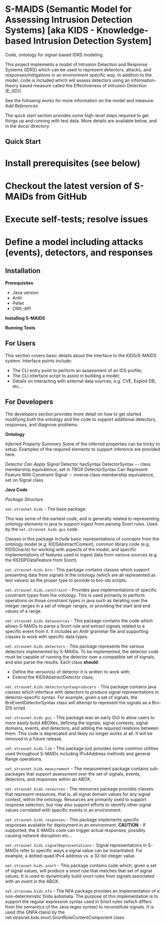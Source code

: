 S-MAIDS (Semantic Model for Assessing Intrusion Detection Systems) [aka KIDS - Knowledge-based Intrusion Detection System]
===============

Code, ontology for signal-based IDRS modeling. 

This project implements a model of Intrusion Detection and Response Systems (IDRS) which can be used to represent detectors, attacks, and responses/mitigations in an environment specific way. In addition to the model, code is included which will assess detectors using an information-theory based measure called the Effectiveness of Intrusion Detection (E_{ID}). 

See the following works for more information on the model and measure:
*Add References*

The quick start section provides some high-level steps required to get things up and running with 
test data. More details are available below, and in the docs/ directory.

Quick Start
-----------

# Install prerequisites (see below)
# Checkout the latest version of S-MAIDs from GitHub
# Execute self-tests; resolve issues
# Define a model including attacks (events), detectors, and responses

Installation
------------

**Prerequisites**

* Java version
* Antlr
* Pellet
* OWL-API

**Installing S-MAIDS**

**Running Tests**

For Users
---------

This section covers basic details about the interface to the KIDS/S-MAIDS system. Interface points include:

* The CLI entry point to perform an assessment of an IDS profile;
* The CLI interface script to assist in building a model;
* Details on interacting with external data sources, e.g. CVE, Exploit DB, etc...

For Developers
--------------
The developers section provides more detail on how to get started modifying both the ontology and the code to support additional detectors, responses, and diagnose problems.

**Ontology**

*Inferred Property Summary*
Some of the inferred properties can be tricky to setup.  Examples of the required elements to support inference are provided here.

*Detector Can Apply Signal*
Detector hasSyntax DetectorSyntax -- class membership equivalence, set in TBOX
DetectorSyntax Can Represent Feature With Constraint Signal -- inverse class membership equivalence, set on Signal class

**Java Code**

*Package Structure*

`net.strasnet.kids` - The base package. 

This was some of the earliest code, and is generally related to representing ontology elements in java to support ingest from parsing Snort rules. Used by the `net.strasnet.kids.gui` code.

Classes in this package include basic representations of concepts from the ontology model (e.g. KIDSAbstractContext), common library code (e.g. KIDSOracle) for working with aspects of the model, and specific implementations of features used to ingest data from various sources (e.g. the KIDSIPDataFeature from Snort).

`net.strasnet.kids.bro` - This package contains classes which support presenting data from signals in the ontology (which are all represented as text values) as the proper type to provide to bro-ids scripts. 

`net.strasnet.kids.constraint` - Provides java implementations of specific constraint types from the ontology. This is used primarily to perform operations on those constraint types in java such as iterating over the integer ranges in a set of integer ranges, or providing the start and end values of a range.

`net.strasnet.kids.datasources` - This package contains the code which allows S-MAIDs to parse a Snort rule and extract signals related to a specific event from it. It includes an Antlr grammar file and supporting classes to work with specific data types.

`net.strasnet.kids.detectors` - This package represents the various detectors implemented by S-MAIDs. To be implemented, the detector code must be capable of running the detector over a compatible set of signals, and also parse the results. Each class **should**:

* Define the version(s) of detector it is written to work with;
* Extend the KIDSAbstractDetector class;

`net.strasnet.kids.detectorsyntaxproducers` - This package contains java classes which interface with detectors to produce signal representations in detector-specific syntax. For example, given a set of signals, the BroEventDetectorSyntax class will attempt to represent the signals as a Bro-IDS script.

`net.strasnet.kids.gui` - This package was an early GUI to allow users to more easily build ABOXes, defining the signals, signal contexts, signal domains, events, and detectors, and adding the required relations between them. This code is deprecated and likely no longer works at all. It will be removed in a future release.

`net.strasnet.kids.lib` - This package just provides some common utilities used throughout S-MAIDs including IPv4Address methods and general Range operations.

`net.strasnet.kids.measurement` - The measurement package contains sub-packages that support assessment over the set of signals, events, detectors, and responses within an ABOX.

`net.strasnet.kids.resources` - The resources package provides classes that represent resources, that is, all signal domain values for any signal context, within the ontology. Resources are primarily used to support response selection, but may also support efforts to identify other signal values correlated with specific events in an environment.

`net.strasnet.kids.responses` - This package implements specific responses available for deployment in an environment. **CAUTION** - If supported, the S-MAIDs code can trigger actual responses, possibly causing network disruption etc... 

`net.strasnet.kids.signalRepresentations` - Signal representations in S-MAIDs refer to specific ways a signal value can be instantiated. For example, a dotted-quad IPv4 address vs. a 32-bit integer value.

`net.strasnet.kids.snort` - This package contains code which, given a set of signal values, will produce a snort rule that matches that set of signal values. It is used to dynamically build snort rules from signals associated with an event in the ABOX.

`net.strasnew.kids.nfa` - The NFA package provides an implementation of a non-deterministic finite automata. The purpose of this implementation is to support the regular expression syntax used in Snort rules (which differs from the semantics of the Java regex syntax) to reconstitute signals. It is used (the GNFA class) by the net.strasnet.kids.snort.SnortRuleContentComponent class.
